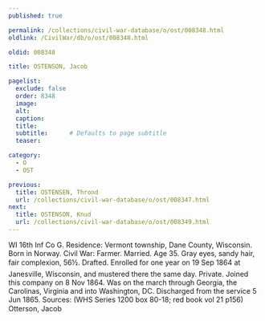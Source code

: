 ```yaml
---
published: true

permalink: /collections/civil-war-database/o/ost/008348.html
oldlink: /CivilWar/db/o/ost/008348.html

oldid: 008348

title: OSTENSON, Jacob

pagelist:
  exclude: false
  order: 8348
  image: 
  alt:
  caption:
  title:
  subtitle:      # Defaults to page subtitle
  teaser:

category: 
  - O 
  - OST

previous:
  title: OSTENSEN, Thrond
  url: /collections/civil-war-database/o/ost/008347.html  
next:
  title: OSTENSON, Knud
  url: /collections/civil-war-database/o/ost/008349.html   
---
```

WI 16th Inf Co G. Residence: Vermont township, Dane County, Wisconsin. Born in Norway. Civil War: Farmer. Married. Age 35. Gray eyes, sandy hair, fair complexion, 5&#146;6&frac12;&#148;. Drafted. Enrolled for one year on 19 Sep 1864 at Janesville, Wisconsin, and mustered there the same day. Private. Joined this company on 8 Nov 1864. Was on the march through Georgia, the Carolinas, Virginia and into Washington, DC. Discharged from the service 5 Jun 1865. Sources: (WHS Series 1200 box 80-18; red book vol 21 p156) &#147;Otterson, Jacob&#148;